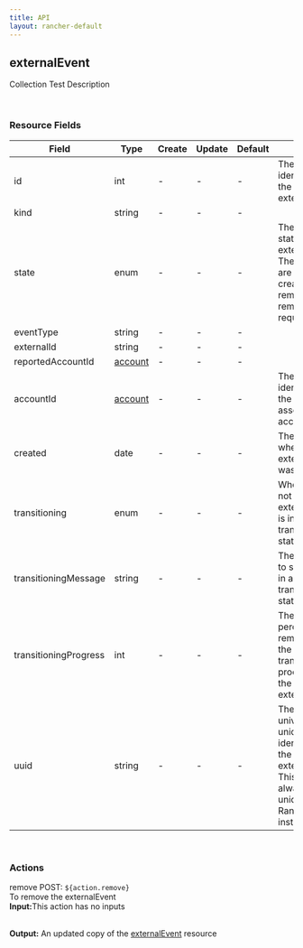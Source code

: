 ```yaml
---
title: API
layout: rancher-default
---
```


## externalEvent

Collection Test Description

​
### Resource Fields

Field | Type | Create | Update | Default | Notes
---|---|---|---|---|---
id | int | - | - | - | The unique identifier for the externalEvent
kind | string | - | - | - | 
state | enum | - | - | - | The current state of the externalEvent. The options are [created, creating, removed, removing, requested].
eventType | string | - | - | - | 
externalId | string | - | - | - | 
reportedAccountId | [account]({{site.baseurl}}/rancher/api/account/) | - | - | - | 
accountId | [account]({{site.baseurl}}/rancher/api/account/) | - | - | - | The unique identifier for the associated account
created | date | - | - | - | The date of when the externalEvent was created.
transitioning | enum | - | - | - | Whether or not the externalEvent is in a transitioning state
transitioningMessage | string | - | - | - | The message to show while in a transitioning state
transitioningProgress | int | - | - | - | The percentage remaining in the transitioning process of the externalEvent
uuid | string | - | - | - | The universally unique identifier for the externalEvent. This will always be unique across Rancher installations.












​
### Actions

<span class="action">
<span class="header">
remove
<span class="headerright">POST:  <code>${action.remove}</code></span>
</span>
<div class="action-contents">
To remove the externalEvent
<br>

<span class="input">
<strong>Input:</strong>This action has no inputs
<br>

<br>
</span>

<span class="output"><strong>Output:</strong> An updated copy of the <a href="/rancher/api/externalEvent/">externalEvent</a> resource
</span>
</div>
</span>
</span>
</span>

